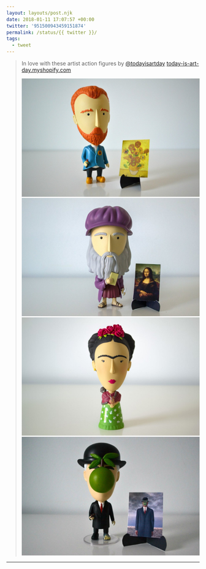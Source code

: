 ```yaml
---
layout: layouts/post.njk
date: 2018-01-11 17:07:57 +00:00
twitter: '951500943459151874'
permalink: /status/{{ twitter }}/
tags: 
  - tweet
---
```


> In love with these artist action figures by [@todayisartday](https://twitter.com/todayisartday) [today-is-art-day.myshopify.com](https://today-is-art-day.myshopify.com)
> 
> ![Van Gogh action figure](/img/951500943459151874-DTRpDUaUMAAVHh4.jpg)
> ![DaVinci](/img/951500943459151874-DTRpDYjVAAA7_iQ.jpg)
> ![Frida](/img/951500943459151874-DTRpDXZVMAAS2Xz.jpg)
> ![Magritte](/img/951500943459151874-DTRpDWWU8AAiyiR.jpg)

---
